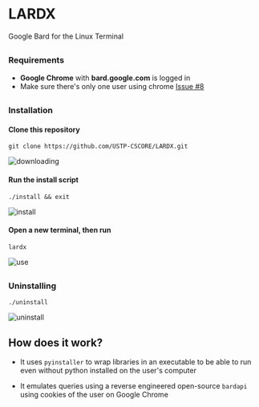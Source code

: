 # LARDX
Google Bard for the Linux Terminal

<h2 align="center"></h2>

### Requirements
- **Google Chrome** with **bard.google.com** is logged in
- Make sure there's only one user using chrome [Issue #8](https://github.com/USTP-CSCORE/LARDX/issues/8)

<h2 align="center"></h2>

### Installation

#### Clone this repository
```
git clone https://github.com/USTP-CSCORE/LARDX.git
```
![downloading](https://github.com/USTP-CSCORE/LARDX/assets/26486389/b28e1b07-3f28-4c93-b5e2-de43b9c75cab)


#### Run the install script
```
./install && exit
```
![install](https://github.com/USTP-CSCORE/LARDX/assets/26486389/1fa3d9f8-7230-417d-b52e-185bbc126f94)

#### Open a new terminal, then run
```
lardx
```
![use](https://github.com/USTP-CSCORE/LARDX/assets/26486389/7b220982-6449-4a82-8c3c-c22804616278)

<h2 align="center"></h2>

### Uninstalling
```
./uninstall
```
![uninstall](https://github.com/USTP-CSCORE/LARDX/assets/26486389/6e767e04-77dc-44b2-b7da-042ce5b2619c)

## How does it work?
- It uses `pyinstaller` to wrap libraries in an executable to be able to run even without python installed on the user's computer

- It emulates queries using a reverse engineered open-source `bardapi` using cookies of the user on Google Chrome
